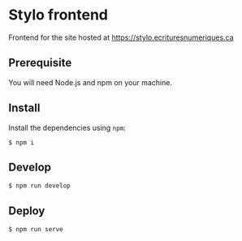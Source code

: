# Stylo frontend

Frontend for the site hosted at https://stylo.ecrituresnumeriques.ca

## Prerequisite

You will need Node.js and npm on your machine.

## Install

Install the dependencies using `npm`:

    $ npm i

## Develop

    $ npm run develop

## Deploy

    $ npm run serve
